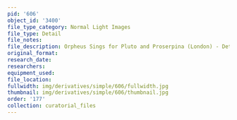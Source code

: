 ```yaml
---
pid: '606'
object_id: '3400'
file_type_category: Normal Light Images
file_type: Detail
file_notes:
file_description: Orpheus Sings for Pluto and Proserpina (London) - Detail 1
original_format:
research_date:
researchers:
equipment_used:
file_location:
fullwidth: img/derivatives/simple/606/fullwidth.jpg
thumbnail: img/derivatives/simple/606/thumbnail.jpg
order: '177'
collection: curatorial_files
---
```

